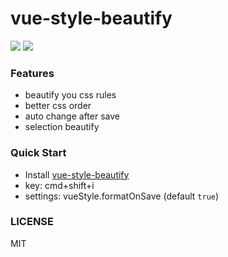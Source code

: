 # vue-style-beautify

[![](https://vsmarketplacebadge.apphb.com/version-short/xiguaxigua.vue-style-beautify.svg?style=flat-square)](https://marketplace.visualstudio.com/items?itemName=xiguaxigua.vue-style-beautify)
[![](https://vsmarketplacebadge.apphb.com/installs-short/xiguaxigua.vue-style-beautify.svg?style=flat-square)](https://marketplace.visualstudio.com/items?itemName=xiguaxigua.vue-style-beautify)

### Features

- beautify you css rules
- better css order
- auto change after save
- selection beautify

### Quick Start

- Install [vue-style-beautify](https://marketplace.visualstudio.com/items?itemName=xiguaxigua.vue-style-beautify)
- key: cmd+shift+i
- settings: vueStyle.formatOnSave (default `true`)

### LICENSE

MIT
